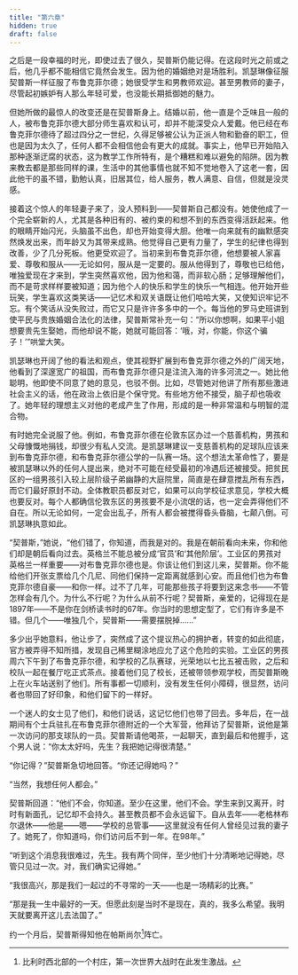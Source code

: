 ```yaml
---
title: "第六章"
hidden: true
draft: false
---
```

之后是一段幸福的时光，即使过去了很久，契普斯仍能记得。在这段时光之前或之后，他几乎都不能相信它竟然会发生。因为他的婚姻绝对是场胜利。凯瑟琳像征服契普斯一样征服了布鲁克菲尔德；她很受学生和男教师欢迎。甚至男教师的妻子，尽管起初嫉妒有人那么年轻可爱，也没能长期抵御她的魅力。

但她所做的最惊人的改变还是在契普斯身上。结婚以前，他一直是个乏味且一般的人，被布鲁克菲尔德大部分师生喜欢和认可，却并不能深受众人爱戴。他已经在布鲁克菲尔德待了超过四分之一世纪，久得足够被公认为正派人物和勤奋的职工，但也是因为太久了，任何人都不会相信他会有更大的成就。事实上，他早已开始陷入那种逐渐迂腐的状态，这为教学工作所特有，是个糟糕和难以避免的陷阱。因为教来教去都是那些同样的课，生活中的其他事情也就不知不觉地卷入了这老一套，因此他干的虽不错，勤勉认真，旧居其位，给人服务，教人满意、自信，但就是没灵感。

接着这个惊人的年轻妻子来了，没人预料到——契普斯自己都没有。她使他成了一个完全崭新的人，尤其是各种旧有的、被约束的和想不到的东西变得活跃起来。他的眼睛开始闪光，头脑虽不出色，却也开始变得大胆。他唯一向来就有的幽默感突然焕发出来，而年龄又为其带来成熟。他觉得自己更有力量了，学生的纪律也得到改善，少了几分死板。他更受欢迎了。当初来到布鲁克菲尔德，他想要被人家喜爱、尊敬和服从——无论如何，服从是一定要的。服从他得到了，尊敬也已给他，唯独爱现在才来到，学生突然喜欢他，因为他和蔼，而非软心肠；足够理解他们，而不是苛求样样要被知道；因为他个人的快乐和学生的快乐一气相连。他开始开些玩笑，学生喜欢这类笑话——记忆术和双关语既让他们哈哈大笑，又使知识牢记不忘。有个笑话从没失败过，而它又只是许许多多中的一个。每当他的罗马史班讲到使平民与贵族婚姻合法化的法律，契普斯常补充一句：“所以你想啊，如果平小姐想要贵先生娶她，而他却说不能，她就可能回答：‘哦，对，你能，你这个骗子！’”哄堂大笑。

凯瑟琳也开阔了他的看法和观点，使其视野扩展到布鲁克菲尔德之外的广阔天地，他看到了深邃宽广的祖国，而布鲁克菲尔德只是注流入海的许多河流之一。她比他聪明，他即使不同意了她的意见，也驳不倒。比如，尽管她对他讲了所有那些激进社会主义的话，他在政治上依旧是个保守党。有些地方他不接受，脑子却也吸收了。她年轻的理想主义对他的老成产生了作用，形成的是一种非常温和与明智的混合物。

有时她完全说服了他。例如，布鲁克菲尔德在伦敦东区办过一个慈善机构，男孩和父母慷慨地捐钱，却很少有私人交流。是凯瑟琳建议一支慈善机构的足球队应该来到布鲁克菲尔德，和布鲁克菲尔德公学的一队赛一场。这个想法太革命性了，要是被凯瑟琳以外的任何人提出来，绝对不可能在经受最初的冷遇后还被接受。把贫民区的一组男孩引入较上层阶级子弟幽静的大庭院里，简直是在肆意搅乱所有东西，而它们最好原封不动。全体教职员都反对它，如果可以向学校征求意见，学校大概也要反对。每个人都确信伦敦东区的男孩要不是小流氓的话，也一定会弄得他们不自在。所以无论如何，一定会出乱子，所有人都会被搅得昏头昏脑，七颠八倒。可凯瑟琳执意如此。

“契普斯，”她说，“他们错了，你知道，而我是对的。我是在朝前看向未来，你和他们却是朝后看向过去。英格兰不能总被分成‘官员’和‘其他阶层’。工业区的男孩对英格兰一样重要——对布鲁克菲尔德也是。你该让他们到这儿来，契普斯。你不能给他们开张支票给几个几尼、同他们保持一定距离就感到心安。而且他们也为布鲁克菲尔德自豪——和你一样。过不了几年，可能那些孩子将要到这来念书——不管怎样会有几个。为什么不行呢？为什么从前不行呢？契普斯，亲爱的，记得现在是1897年——不是你在剑桥读书时的67年。你当时的思想定型了，它们有许多是不错。但几个——唯独几个，契普斯——需要摆脱掉......”

多少出乎她意料，他让步了，突然成了这个提议热心的拥护者，转变的如此彻底，官方被弄得不知所措，发现自己稀里糊涂地应允了这个危险的实验。工业区的男孩周六下午到了布鲁克菲尔德，和学校的乙队赛球，光荣地以七比五被击败，之后和校队一起在餐厅吃正式茶点。接着他们见了校长，还被带领参观学校，而契普斯晚上在火车站送别了他们。所有事都一切顺利，没有发生任何小障碍，很显然，访问者也带回了好印象，和他们留下的一样好。

一个迷人的女士见了他们，和他们说话，这记忆他们也带了回去。多年后，在一战期间有个士兵驻扎在布鲁克菲尔德附近的一个大军营，他拜访了契普斯，说他是第一次访问的那支球队的一员。契普斯请他喝茶，一起聊天，直到最后和他握手，这个男人说：“你太太好吗，先生？我把她记得很清楚。”

“你记得？”契普斯急切地回答。“你还记得她吗？”

“当然，我想任何人都会。”

契普斯回道：“他们不会，你知道。至少在这里，他们不会。学生来到又离开，时时有新面孔，记忆却不会持久。甚至教员都不会永远留下。自从去年——老格林布尔退休——他是——嗯——学校的总管事——这里就没有任何人曾经见过我的妻子了。她死了，你知道吗，你们访问后不到一年。在98年。”

“听到这个消息我很难过，先生。我有两个同伴，至少他们十分清晰地记得她，尽管只见过一次。对，我们确实记得她。”

“我很高兴，那是我们一起过的不寻常的一天——也是一场精彩的比赛。”

“那是我一生中最好的一天。但愿此刻是当时不是现在，真的，我多么希望。我明天就要离开这儿去法国了。”

约一个月后，契普斯得知他在帕斯尚尔[^1]阵亡。

[^1]: 比利时西北部的一个村庄，第一次世界大战时在此发生激战。